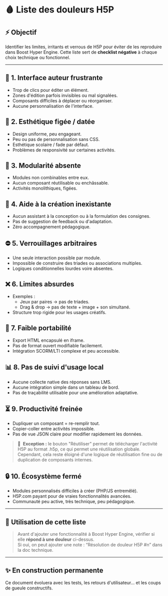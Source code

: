 # 🩸 Liste des douleurs H5P

## ⚡ Objectif

Identifier les limites, irritants et verrous de H5P pour éviter de les reproduire dans Boost Hyper Engine. Cette liste sert de **checklist négative** à chaque choix technique ou fonctionnel.

---

## 🔧 1. Interface auteur frustrante
- Trop de clics pour éditer un élément.
- Zones d'édition parfois invisibles ou mal signalées.
- Composants difficiles à déplacer ou réorganiser.
- Aucune personnalisation de l'interface.

## 🎨 2. Esthétique figée / datée
- Design uniforme, peu engageant.
- Peu ou pas de personnalisation sans CSS.
- Esthétique scolaire / fade par défaut.
- Problèmes de responsivité sur certaines activités.

## 🧰 3. Modularité absente
- Modules non combinables entre eux.
- Aucun composant réutilisable ou enchâssable.
- Activités monolithiques, figées.

## 🧠 4. Aide à la création inexistante
- Aucun assistant à la conception ou à la formulation des consignes.
- Pas de suggestion de feedback ou d'adaptation.
- Zéro accompagnement pédagogique.

## ⛔️ 5. Verrouillages arbitraires
- Une seule interaction possible par module.
- Impossible de construire des triades ou associations multiples.
- Logiques conditionnelles lourdes voire absentes.

## ❌ 6. Limites absurdes
- Exemples :
  - Jeux par paires → pas de triades.
  - Drag & drop → pas de texte + image + son simultané.
- Structure trop rigide pour les usages créatifs.

## 🔀 7. Faible portabilité
- Export HTML encapsulé en iframe.
- Pas de format ouvert modifiable facilement.
- Intégration SCORM/LTI complexe et peu accessible.

## 📊 8. Pas de suivi d'usage local
- Aucune collecte native des réponses sans LMS.
- Aucune intégration simple dans un tableau de bord.
- Pas de traçabilité utilisable pour une amélioration adaptative.

## ⏳ 9. Productivité freinée
- Dupliquer un composant = re-remplir tout.
- Copier-coller entre activités impossible.
- Pas de vue JSON claire pour modifier rapidement les données.

> 📅  **Exception :** le bouton "Réutiliser" permet de télécharger l'activité H5P au format .h5p, ce qui permet une réutilisation globale. Cependant, cela reste éloigné d'une logique de réutilisation fine ou de duplication de composants internes.

## 🔒 10. Écosystème fermé
- Modules personnalisés difficiles à créer (PHP/JS entremêlé).
- H5P.com payant pour de vraies fonctionnalités avancées.
- Communauté peu active, très technique, peu pédagogique.

---

## 🔢 Utilisation de cette liste

> Avant d'ajouter une fonctionnalité à Boost Hyper Engine, vérifier si elle **répond à une douleur** ci-dessus.  
> Si oui, on peut ajouter une note : “Résolution de douleur H5P #n” dans la doc technique.

---

## ✨ En construction permanente

Ce document évoluera avec les tests, les retours d'utilisateur… et les coups de gueule constructifs.

